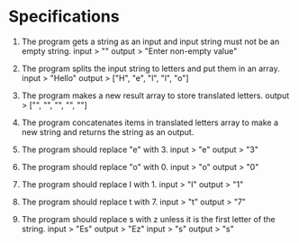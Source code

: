 # Specifications

1. The program gets a string as an input and input string must not be an empty string.
  input > ""
  output > "Enter non-empty value"

2. The program splits the input string to letters and put them in an array.
  input > "Hello"
  output > ["H", "e", "l", "l", "o"]

3. The program makes a new result array to store translated letters.
  output > ["", "", "", "", ""]

4. The program concatenates items in translated letters array to make a new string and returns the string as an output.

5. The program should replace "e" with 3.
  input > "e"
  output > "3"

6. The program should replace "o" with 0.
  input > "o"
  output > "0"

7. The program should replace I with 1.
  input > "I"
  output > "1"

8. The program should replace t with 7.
  input > "t"
  output > "7"

9. The program should replace s with z unless it is the first letter of the string.
  input > "Es"
  output > "Ez"
  input > "s"
  output > "s"
